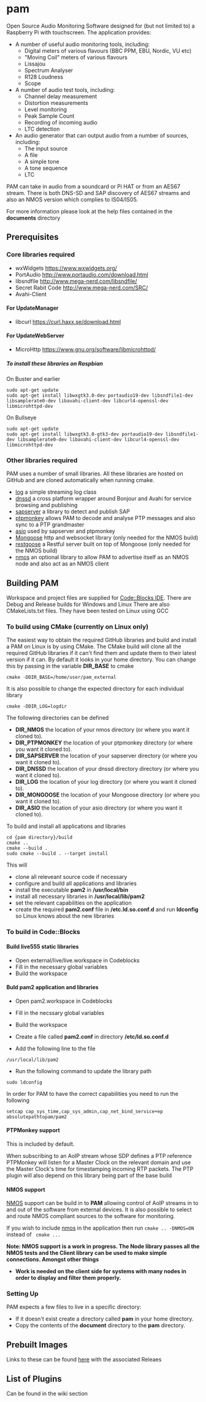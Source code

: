 # pam
Open Source Audio Monitoring Software designed for (but not limited to) a Raspberry Pi with touchscreen. 
The application provides:

* A number of useful audio monitoring tools, including:
  * Digital meters of various flavours (BBC PPM, EBU, Nordic, VU etc)
  * "Moving Coil" meters of various flavours
  * Lissajou
  * Spectrum Analyser
  * R128 Loudness
  * Scope
* A number of audio test tools, including:
  * Channel delay measurement
  * Distortion measurements
  * Level monitoring
  * Peak Sample Count
  * Recording of incoming audio
  * LTC detection
* An audio generator that can output audio from a number of sources, including:
  * The input source
  * A file
  * A simple tone
  * A tone sequence
  * LTC
  
PAM can take in audio from a soundcard or Pi HAT or from an AES67 stream. There is both DNS-SD and SAP discovery of AES67 streams and also an NMOS version which complies to IS04/IS05.

For more information please look at the help files contained in the __documents__ directory
## Prerequisites

### Core libraries required

* wxWidgets   https://www.wxwidgets.org/
* PortAudio   http://www.portaudio.com/download.html
* libsndfile   http://www.mega-nerd.com/libsndfile/
* Secret Rabit Code  http://www.mega-nerd.com/SRC/
* Avahi-Client

#### For UpdateManager
* libcurl  https://curl.haxx.se/download.html

#### For UpdateWebServer
* MicroHttp  https://www.gnu.org/software/libmicrohttpd/


##### To install these libraries on Raspbian
On Buster and earlier
```
sudo apt-get update
sudo apt-get install libwxgtk3.0-dev portaudio19-dev libsndfile1-dev libsamplerate0-dev libavahi-client-dev libcurl4-openssl-dev libmicrohttpd-dev
```
On Bullseye
```
sudo apt-get update
sudo apt-get install libwxgtk3.0-gtk3-dev portaudio19-dev libsndfile1-dev libsamplerate0-dev libavahi-client-dev libcurl4-openssl-dev libmicrohttpd-dev
```

### Other libraries required
PAM uses a number of small libraries. All these libraries are hosted on GitHub and are cloned automatically when running cmake.
* [log](https://github.com/martim01/log)   a simple streaming log class
* [dnssd](https://github.com/martim01/dnssd)   a cross platform wrapper around Bonjour and Avahi for service browsing and publishing
* [sapserver](https://github.com/martim01/sapserver) a library to detect and publish SAP
* [ptpmonkey](https://github.com/martim01/ptpmonkey)  allows PAM to decode and analyse PTP messages and also sync to a PTP grandmaster
* [asio](https://github.com/chriskohlhoff/asio) used by sapserver and ptpmonkey
* [Mongoose](https://GitHub.com/cesanta/mongoose) http and websocket library (only needed for the NMOS build)
* [restgoose](https://GitHub.com/martim01/restgoose) a Restful server built on top of Mongoose (only needed for the NMOS build)
* [nmos](https://github.com/martim01/nmos)   an optional library to allow PAM to advertise itself as an NMOS node and also act as an NMOS client

## Building PAM

Workspace and project files are supplied for [Code::Blocks IDE](http://www.codeblocks.org/). There are Debug and Release builds for Windows and Linux
There are also CMakeLists.txt files. They have been tested on Linux using GCC

### To build using CMake (currently on Linux only)
The easiest way to obtain the required GitHub libraries and build and install a PAM on Linux is by using CMake.
The CMake build will clone all the required GitHub libraries if it can't find them and update them to their latest version if it can.
By default it looks in your home directory. You can change this by passing in the variable __DIR_BASE__ to cmake

```
cmake -DDIR_BASE=/home/user/pam_external
```

It is also possible to change the expected directory for each individual library
```
cmake -DDIR_LOG=logdir
```

The following directories can be defined
- __DIR_NMOS__ the location of your nmos directory (or where you want it cloned to).
- __DIR_PTPMONKEY__ the location of your ptpmonkey directory (or where you want it cloned to).
- __DIR_SAPSERVER__ the location of your sapserver directory (or where you want it cloned to).
- __DIR_DNSSD__ the location of your dnssd directory directory (or where you want it cloned to).
- __DIR_LOG__ the location of your log directory (or where you want it cloned to).
- __DIR_MONGOOSE__ the location of your Mongoose directory (or where you want it cloned to).
- __DIR_ASIO__ the location of your asio directory (or where you want it cloned to).

To build and install all applications and libraries
```
cd {pam directory}/build
cmake ..
cmake --build .
sudo cmake --build . --target install
```
This will 
- clone all releveant source code if necessary
- configure and build all applications and libraries
- install the executable __pam2__ in __/usr/local/bin__ 
- install all necessary libraries in __/usr/local/lib/pam2__
- set the relevant capabilities on the application
- create the required __pam2.conf__ file in __/etc.ld.so.conf.d__ and run __ldconfig__ so Linux knows about the new libraries

### To build in Code::Blocks

#### Build live555 static libraries
* Open external/live/live.workspace in Codeblocks
* Fill in the necessary global variables
* Build the workspace

#### Buld pam2 application and libraries
* Open pam2.workspace in Codeblocks
* Fill in the necssary global variables
* Build the workspace

* Create a file called __pam2.conf__ in directory __/etc/ld.so.conf.d__
* Add the following line to the file
```
/usr/local/lib/pam2
```
* Run the following command to update the library path
```
sudo ldconfig
```

In order for PAM to have the correct capabilities you need to run the following
```
setcap cap_sys_time,cap_sys_admin,cap_net_bind_service+ep absolutepathtopam/pam2
```

#### PTPMonkey support
This is included by default.

When subscribing to an AoIP stream whose SDP defines a PTP reference PTPMonkey will listen for a Master Clock on the relevant domain and use the Master Clock's time for timestamping incoming RTP packets. The PTP plugin will also depend on this library being part of the base build

#### NMOS support

[NMOS](https://github.com/AMWA-TV/nmos/wiki) support can be build in to __PAM__ allowing control of AoIP streams in to and out of the software from external devices. It is also possible to select and route NMOS compliant sources to the software for monitoring. 

If you wish to include [nmos](https://github.com/martim01/nmos) in the application then run ``` cmake .. -DNMOS=ON ``` instead of ``` cmake ...```

**__Note: NMOS support is a work in progress. The Node library passes all the NMOS tests and the Client library can be used to make simple connections. Amongst other things__**
* **__Work is needed on the client side for systems with many nodes in order to display and filter them properly.__**

### Setting Up

PAM expects a few files to live in a specific directory:
* If it doesn't exist create a directory called __pam__ in your home directory.
* Copy the contents of the __document__ directory to the __pam__ directory.


## Prebuilt Images
Links to these can be found [here](https://github.com/martim01/pam/releases) with the associated Releaes


## List of Plugins
Can be found in the wiki section
